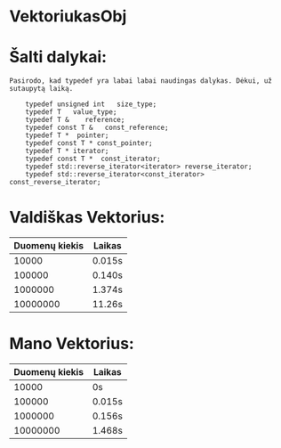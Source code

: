 # VektoriukasObj

# Šalti dalykai:

    Pasirodo, kad typedef yra labai labai naudingas dalykas. Dėkui, už sutaupytą laiką.

        typedef unsigned int   size_type;
        typedef T   value_type;
        typedef T &    reference;
        typedef const T &   const_reference;
        typedef T *  pointer;
        typedef const T * const_pointer;
        typedef T * iterator;
        typedef const T *  const_iterator;
        typedef std::reverse_iterator<iterator> reverse_iterator;
        typedef std::reverse_iterator<const_iterator> const_reverse_iterator;

# Valdiškas Vektorius:

|Duomenų kiekis|Laikas   |
|--------------|---------|
|10000         |   0.015s| 
|100000        |   0.140s| 
|1000000       |   1.374s| 
|10000000      |   11.26s| 


# Mano Vektorius:

|Duomenų kiekis|Laikas   |
|--------------|---------|
|10000         |       0s| 
|100000        |   0.015s| 
|1000000       |   0.156s| 
|10000000      |   1.468s| 

